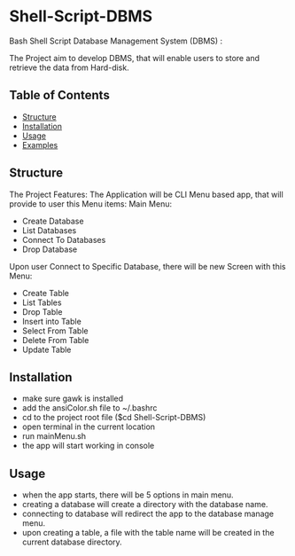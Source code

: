 # Shell-Script-DBMS
Bash Shell Script Database Management System (DBMS) :

The Project aim to develop DBMS, that will enable users to store and retrieve the data from Hard-disk.

## Table of Contents
- [Structure](#structure)
- [Installation](#installation)
- [Usage](#usage)
- [Examples](#examples)

## Structure

The Project Features:
The Application will be CLI Menu based app, that will provide to user this Menu items:
Main Menu:
- Create Database
- List Databases
- Connect To Databases
- Drop Database

Upon user Connect to Specific Database, there will be new Screen with this Menu:
- Create Table 
- List Tables
- Drop Table
- Insert into Table
- Select From Table
- Delete From Table
- Update Table


## Installation
- make sure gawk is installed
- add the ansiColor.sh file to ~/.bashrc
- cd to the project root file ($cd Shell-Script-DBMS)
- open terminal in the current location
- run mainMenu.sh
- the app will start working in console

## Usage
- when the app starts, there will be 5 options in main menu.
- creating a database will create a directory with the database name.
- connecting to database will redirect the app to the database manage menu.
- upon creating a table, a file with the table name will be created in the current database directory.



